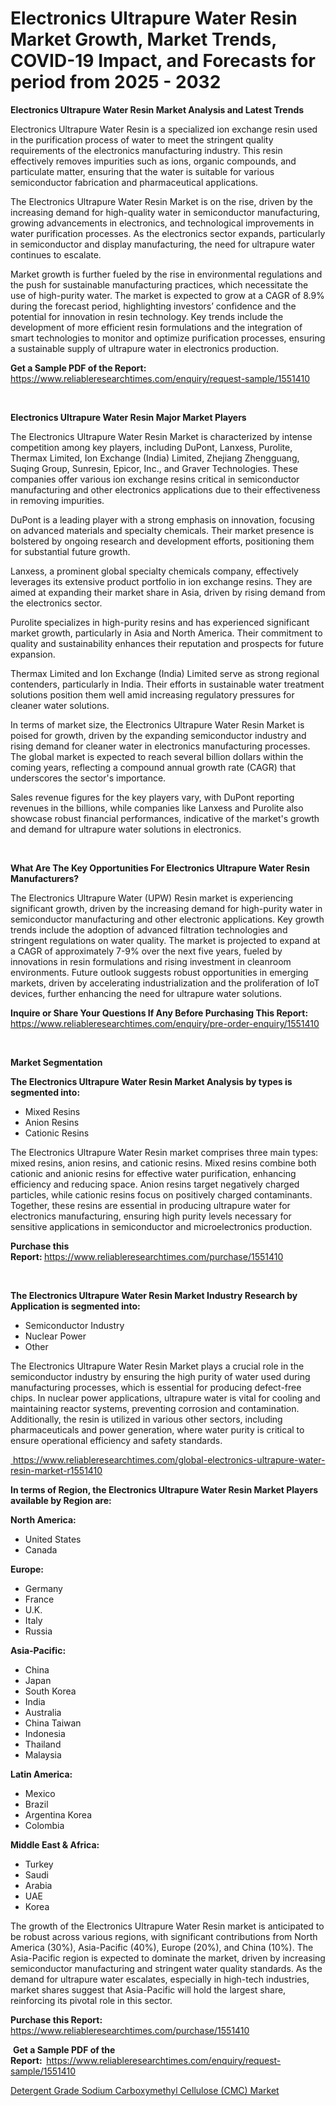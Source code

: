 <p><h1>Electronics Ultrapure Water Resin Market Growth, Market Trends, COVID-19 Impact, and Forecasts for period from 2025 - 2032</h1></p><p><strong>Electronics Ultrapure Water Resin Market Analysis and Latest Trends</strong></p>
<p><p>Electronics Ultrapure Water Resin is a specialized ion exchange resin used in the purification process of water to meet the stringent quality requirements of the electronics manufacturing industry. This resin effectively removes impurities such as ions, organic compounds, and particulate matter, ensuring that the water is suitable for various semiconductor fabrication and pharmaceutical applications. </p><p>The Electronics Ultrapure Water Resin Market is on the rise, driven by the increasing demand for high-quality water in semiconductor manufacturing, growing advancements in electronics, and technological improvements in water purification processes. As the electronics sector expands, particularly in semiconductor and display manufacturing, the need for ultrapure water continues to escalate. </p><p>Market growth is further fueled by the rise in environmental regulations and the push for sustainable manufacturing practices, which necessitate the use of high-purity water. The market is expected to grow at a CAGR of 8.9% during the forecast period, highlighting investors’ confidence and the potential for innovation in resin technology. Key trends include the development of more efficient resin formulations and the integration of smart technologies to monitor and optimize purification processes, ensuring a sustainable supply of ultrapure water in electronics production.</p></p>
<p><strong>Get a Sample PDF of the Report:&nbsp;</strong> <a href="https://www.reliableresearchtimes.com/enquiry/request-sample/1551410?utm_campaign=3056&utm_medium=2&utm_source=Github&utm_content=ia&utm_term=02042025&utm_id=electronics-ultrapure-water-resin">https://www.reliableresearchtimes.com/enquiry/request-sample/1551410</a></p>
<p>&nbsp;</p>
<p><strong>Electronics Ultrapure Water Resin Major Market Players</strong></p>
<p><p>The Electronics Ultrapure Water Resin Market is characterized by intense competition among key players, including DuPont, Lanxess, Purolite, Thermax Limited, Ion Exchange (India) Limited, Zhejiang Zhengguang, Suqing Group, Sunresin, Epicor, Inc., and Graver Technologies. These companies offer various ion exchange resins critical in semiconductor manufacturing and other electronics applications due to their effectiveness in removing impurities.</p><p>DuPont is a leading player with a strong emphasis on innovation, focusing on advanced materials and specialty chemicals. Their market presence is bolstered by ongoing research and development efforts, positioning them for substantial future growth.</p><p>Lanxess, a prominent global specialty chemicals company, effectively leverages its extensive product portfolio in ion exchange resins. They are aimed at expanding their market share in Asia, driven by rising demand from the electronics sector.</p><p>Purolite specializes in high-purity resins and has experienced significant market growth, particularly in Asia and North America. Their commitment to quality and sustainability enhances their reputation and prospects for future expansion.</p><p>Thermax Limited and Ion Exchange (India) Limited serve as strong regional contenders, particularly in India. Their efforts in sustainable water treatment solutions position them well amid increasing regulatory pressures for cleaner water solutions.</p><p>In terms of market size, the Electronics Ultrapure Water Resin Market is poised for growth, driven by the expanding semiconductor industry and rising demand for cleaner water in electronics manufacturing processes. The global market is expected to reach several billion dollars within the coming years, reflecting a compound annual growth rate (CAGR) that underscores the sector's importance.</p><p>Sales revenue figures for the key players vary, with DuPont reporting revenues in the billions, while companies like Lanxess and Purolite also showcase robust financial performances, indicative of the market's growth and demand for ultrapure water solutions in electronics.</p></p>
<p>&nbsp;</p>
<p><strong>What Are The Key Opportunities For Electronics Ultrapure Water Resin Manufacturers?</strong></p>
<p><p>The Electronics Ultrapure Water (UPW) Resin market is experiencing significant growth, driven by the increasing demand for high-purity water in semiconductor manufacturing and other electronic applications. Key growth trends include the adoption of advanced filtration technologies and stringent regulations on water quality. The market is projected to expand at a CAGR of approximately 7-9% over the next five years, fueled by innovations in resin formulations and rising investment in cleanroom environments. Future outlook suggests robust opportunities in emerging markets, driven by accelerating industrialization and the proliferation of IoT devices, further enhancing the need for ultrapure water solutions.</p></p>
<p><strong>Inquire or Share Your Questions If Any Before Purchasing This Report:</strong> <a href="https://www.reliableresearchtimes.com/enquiry/pre-order-enquiry/1551410?utm_campaign=3056&utm_medium=2&utm_source=Github&utm_content=ia&utm_term=02042025&utm_id=electronics-ultrapure-water-resin">https://www.reliableresearchtimes.com/enquiry/pre-order-enquiry/1551410</a></p>
<p>&nbsp;</p>
<p><strong>Market Segmentation</strong></p>
<p><strong>The Electronics Ultrapure Water Resin Market Analysis by types is segmented into:</strong></p>
<p><ul><li>Mixed Resins</li><li>Anion Resins</li><li>Cationic Resins</li></ul></p>
<p><p>The Electronics Ultrapure Water Resin market comprises three main types: mixed resins, anion resins, and cationic resins. Mixed resins combine both cationic and anionic resins for effective water purification, enhancing efficiency and reducing space. Anion resins target negatively charged particles, while cationic resins focus on positively charged contaminants. Together, these resins are essential in producing ultrapure water for electronics manufacturing, ensuring high purity levels necessary for sensitive applications in semiconductor and microelectronics production.</p></p>
<p><strong>Purchase this Report:&nbsp;</strong><a href="https://www.reliableresearchtimes.com/purchase/1551410?utm_campaign=3056&utm_medium=2&utm_source=Github&utm_content=ia&utm_term=02042025&utm_id=electronics-ultrapure-water-resin">https://www.reliableresearchtimes.com/purchase/1551410</a></p>
<p>&nbsp;</p>
<p><strong>The Electronics Ultrapure Water Resin Market Industry Research by Application is segmented into:</strong></p>
<p><ul><li>Semiconductor Industry</li><li>Nuclear Power</li><li>Other</li></ul></p>
<p><p>The Electronics Ultrapure Water Resin Market plays a crucial role in the semiconductor industry by ensuring the high purity of water used during manufacturing processes, which is essential for producing defect-free chips. In nuclear power applications, ultrapure water is vital for cooling and maintaining reactor systems, preventing corrosion and contamination. Additionally, the resin is utilized in various other sectors, including pharmaceuticals and power generation, where water purity is critical to ensure operational efficiency and safety standards.</p></p>
<p><a href="https://www.reliableresearchtimes.com/global-electronics-ultrapure-water-resin-market-r1551410?utm_campaign=3056&utm_medium=2&utm_source=Github&utm_content=ia&utm_term=02042025&utm_id=electronics-ultrapure-water-resin">&nbsp;https://www.reliableresearchtimes.com/global-electronics-ultrapure-water-resin-market-r1551410</a></p>
<p><strong>In terms of Region, the Electronics Ultrapure Water Resin Market Players available by Region are:</strong></p>
<p>
    <p> <strong> North America: </strong>
        <ul>
            <li>United States</li>
            <li>Canada</li>
        </ul>
        </p> 
    <p> <strong> Europe: </strong>
        <ul>
            <li>Germany</li>
            <li>France</li>
            <li>U.K.</li>
            <li>Italy</li>
            <li>Russia</li>
        </ul>
        </p> 
    <p> <strong> Asia-Pacific: </strong>
        <ul>
            <li>China</li>
            <li>Japan</li>
            <li>South Korea</li>
            <li>India</li>
            <li>Australia</li>
            <li>China Taiwan</li>
            <li>Indonesia</li>
            <li>Thailand</li>
            <li>Malaysia</li>
        </ul>
        </p> 
    <p> <strong> Latin America: </strong>
        <ul>
            <li>Mexico</li>
            <li>Brazil</li>
            <li>Argentina Korea</li>
            <li>Colombia</li>
        </ul>
        </p> 
    <p> <strong> Middle East & Africa: </strong>
        <ul>
            <li>Turkey</li>
            <li>Saudi</li>
            <li>Arabia</li>
            <li>UAE</li>
            <li>Korea</li>
        </ul>
    </p>
    </p>
<p><p>The growth of the Electronics Ultrapure Water Resin market is anticipated to be robust across various regions, with significant contributions from North America (30%), Asia-Pacific (40%), Europe (20%), and China (10%). The Asia-Pacific region is expected to dominate the market, driven by increasing semiconductor manufacturing and stringent water quality standards. As the demand for ultrapure water escalates, especially in high-tech industries, market shares suggest that Asia-Pacific will hold the largest share, reinforcing its pivotal role in this sector.</p></p>
<p><strong>Purchase this Report: </strong><a href="https://www.reliableresearchtimes.com/purchase/1551410?utm_campaign=3056&utm_medium=2&utm_source=Github&utm_content=ia&utm_term=02042025&utm_id=electronics-ultrapure-water-resin">https://www.reliableresearchtimes.com/purchase/1551410</a></p>
<p>&nbsp;<strong>Get a Sample PDF of the Report:&nbsp;&nbsp;</strong><a href="https://www.reliableresearchtimes.com/enquiry/request-sample/1551410?utm_campaign=3056&utm_medium=2&utm_source=Github&utm_content=ia&utm_term=02042025&utm_id=electronics-ultrapure-water-resin">https://www.reliableresearchtimes.com/enquiry/request-sample/1551410</a></p>
<p><strong></strong></p>
<p><p><a href="https://github.com/arocasanzib6/Market-Research-Report-List-1/blob/main/detergent-grade-sodium-carboxymethyl-cellulose-cmc-market.md?utm_campaign=3056&utm_medium=2&utm_source=Github&utm_content=ia&utm_term=02042025&utm_id=electronics-ultrapure-water-resin">Detergent Grade Sodium Carboxymethyl Cellulose (CMC) Market</a></p></p>